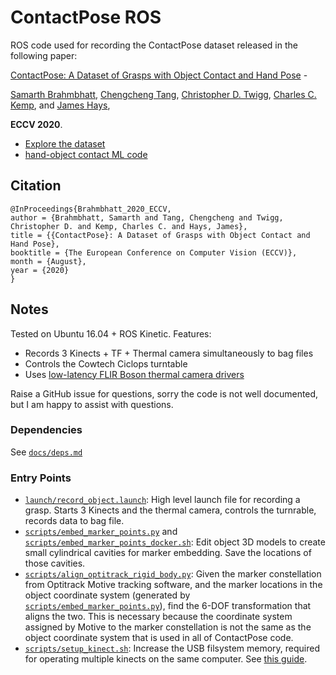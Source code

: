 # ContactPose ROS

ROS code used for recording the ContactPose dataset released in the following paper:

[ContactPose: A Dataset of Grasps with Object Contact and Hand Pose](https://contactpose.cc.gatech.edu) - 

[Samarth Brahmbhatt](https://samarth-robo.github.io/),
[Chengcheng Tang](https://scholar.google.com/citations?hl=en&user=WbG27wQAAAAJ),
[Christopher D. Twigg](https://scholar.google.com/citations?hl=en&user=aN-lQ0sAAAAJ),
[Charles C. Kemp](http://charliekemp.com/), and
[James Hays](https://www.cc.gatech.edu/~hays/),

**ECCV 2020**.

- [Explore the dataset](https://contactpose.cc.gatech.edu/contactpose_explorer.html)
- [hand-object contact ML code](https://github.com/samarth-robo/ContactPose-ML)

## Citation
```
@InProceedings{Brahmbhatt_2020_ECCV,
author = {Brahmbhatt, Samarth and Tang, Chengcheng and Twigg, Christopher D. and Kemp, Charles C. and Hays, James},
title = {{ContactPose}: A Dataset of Grasps with Object Contact and Hand Pose},
booktitle = {The European Conference on Computer Vision (ECCV)},
month = {August},
year = {2020}
}
```

## Notes
Tested on Ubuntu 16.04 + ROS Kinetic. Features:
- Records 3 Kinects + TF + Thermal camera simultaneously to bag files
- Controls the Cowtech Ciclops turntable
- Uses [low-latency FLIR Boson thermal camera drivers](https://github.com/samarth-robo/cv_camera)

Raise a GitHub issue for questions, sorry the code is not well documented, but I am happy to assist with questions.

### Dependencies
See [`docs/deps.md`](docs/deps.md)

### Entry Points
- [`launch/record_object.launch`](launch/record_object.launch): High level launch file for recording a grasp. Starts 3 Kinects and the thermal camera, controls the turnrable, records data to bag file.
- [`scripts/embed_marker_points.py`](scripts/embed_marker_points.py) and [`scripts/embed_marker_points_docker.sh`](scripts/embed_marker_points_docker.sh): Edit object 3D models to create small cylindrical cavities for marker embedding. Save the locations of those cavities.
- [`scripts/align_optitrack_rigid_body.py`](scripts/align_optitrack_rigid_body.py): Given the marker constellation from Optitrack Motive tracking software, and the marker locations in the object coordinate system (generated by [`scripts/embed_marker_points.py`](scripts/embed_marker_points.py)), find the 6-DOF transformation that aligns the two. This is necessary because the coordinate system assigned by Motive to the marker constellation is not the same as the object coordinate system that is used in all of ContactPose code.
- [`scripts/setup_kinect.sh`](scripts/setuo_kinect.sh): Increase the USB filsystem memory, required for operating multiple kinects on the same computer. See [this guide](https://github.com/OpenKinect/libfreenect2/wiki/Troubleshooting#multiple-kinects-try-increasing-usbfs-buffer-size).
